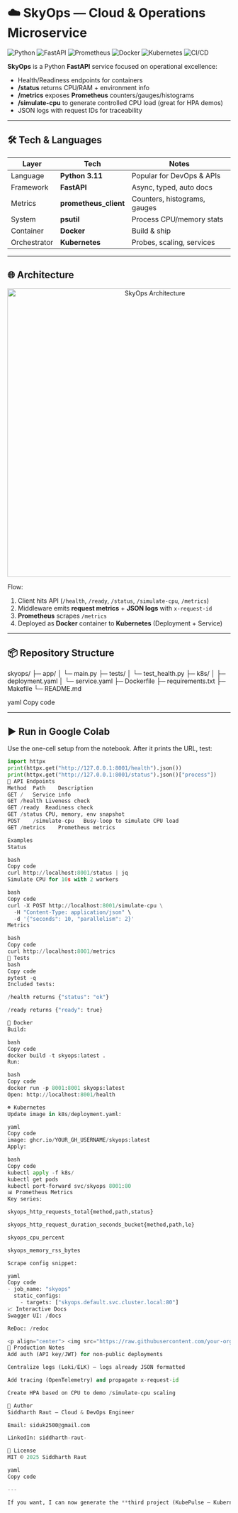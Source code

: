 # ☁️ SkyOps — Cloud & Operations Microservice

![Python](https://img.shields.io/badge/Python-3.11-blue.svg?logo=python&logoColor=white)
![FastAPI](https://img.shields.io/badge/FastAPI-0.111-009688?logo=fastapi)
![Prometheus](https://img.shields.io/badge/Prometheus-Metrics-E6522C?logo=prometheus)
![Docker](https://img.shields.io/badge/Docker-Enabled-2496ED?logo=docker)
![Kubernetes](https://img.shields.io/badge/Kubernetes-Ready-326CE5?logo=kubernetes)
![CI/CD](https://img.shields.io/badge/CI/CD-GitHub_Actions-2088FF?logo=github-actions)

**SkyOps** is a Python **FastAPI** service focused on operational excellence:
- Health/Readiness endpoints for containers
- **/status** returns CPU/RAM + environment info
- **/metrics** exposes **Prometheus** counters/gauges/histograms
- **/simulate-cpu** to generate controlled CPU load (great for HPA demos)
- JSON logs with request IDs for traceability

---

## 🛠 Tech & Languages

| Layer | Tech | Notes |
|------|------|------|
| Language | **Python 3.11** | Popular for DevOps & APIs |
| Framework | **FastAPI** | Async, typed, auto docs |
| Metrics | **prometheus_client** | Counters, histograms, gauges |
| System | **psutil** | Process CPU/memory stats |
| Container | **Docker** | Build & ship |
| Orchestrator | **Kubernetes** | Probes, scaling, services |

---

## 🌐 Architecture

<p align="center">
  <img src="https://raw.githubusercontent.com/your-org/skyops-assets/main/architecture.png" alt="SkyOps Architecture" width="650" />
</p>

Flow:
1. Client hits API (`/health`, `/ready`, `/status`, `/simulate-cpu`, `/metrics`)  
2. Middleware emits **request metrics** + **JSON logs** with `x-request-id`  
3. **Prometheus** scrapes `/metrics`  
4. Deployed as **Docker** container to **Kubernetes** (Deployment + Service)

---

## 📦 Repository Structure

skyops/
├─ app/
│ └─ main.py
├─ tests/
│ └─ test_health.py
├─ k8s/
│ ├─ deployment.yaml
│ └─ service.yaml
├─ Dockerfile
├─ requirements.txt
├─ Makefile
└─ README.md

yaml
Copy code

---

## ▶️ Run in Google Colab

Use the one-cell setup from the notebook. After it prints the URL, test:

```python
import httpx
print(httpx.get("http://127.0.0.1:8001/health").json())
print(httpx.get("http://127.0.0.1:8001/status").json()["process"])
🔗 API Endpoints
Method	Path	Description
GET	/	Service info
GET	/health	Liveness check
GET	/ready	Readiness check
GET	/status	CPU, memory, env snapshot
POST	/simulate-cpu	Busy-loop to simulate CPU load
GET	/metrics	Prometheus metrics

Examples
Status

bash
Copy code
curl http://localhost:8001/status | jq
Simulate CPU for 10s with 2 workers

bash
Copy code
curl -X POST http://localhost:8001/simulate-cpu \
  -H "Content-Type: application/json" \
  -d '{"seconds": 10, "parallelism": 2}'
Metrics

bash
Copy code
curl http://localhost:8001/metrics
🧪 Tests
bash
Copy code
pytest -q
Included tests:

/health returns {"status": "ok"}

/ready returns {"ready": true}

🐳 Docker
Build:

bash
Copy code
docker build -t skyops:latest .
Run:

bash
Copy code
docker run -p 8001:8001 skyops:latest
Open: http://localhost:8001/health

☸️ Kubernetes
Update image in k8s/deployment.yaml:

yaml
Copy code
image: ghcr.io/YOUR_GH_USERNAME/skyops:latest
Apply:

bash
Copy code
kubectl apply -f k8s/
kubectl get pods
kubectl port-forward svc/skyops 8001:80
📊 Prometheus Metrics
Key series:

skyops_http_requests_total{method,path,status}

skyops_http_request_duration_seconds_bucket{method,path,le}

skyops_cpu_percent

skyops_memory_rss_bytes

Scrape config snippet:

yaml
Copy code
- job_name: "skyops"
  static_configs:
    - targets: ["skyops.default.svc.cluster.local:80"]
📈 Interactive Docs
Swagger UI: /docs

ReDoc: /redoc

<p align="center"> <img src="https://raw.githubusercontent.com/your-org/skyops-assets/main/fastapi-docs.png" alt="FastAPI Docs" width="700" /> </p>
🔐 Production Notes
Add auth (API key/JWT) for non-public deployments

Centralize logs (Loki/ELK) — logs already JSON formatted

Add tracing (OpenTelemetry) and propagate x-request-id

Create HPA based on CPU to demo /simulate-cpu scaling

👤 Author
Siddharth Raut — Cloud & DevOps Engineer

Email: siduk2500@gmail.com

LinkedIn: siddharth-raut-

📝 License
MIT © 2025 Siddharth Raut

yaml
Copy code

---

If you want, I can now generate the **third project (KubePulse — Kubernetes + monitoring)** in the same format: one Colab code block + one README block.



